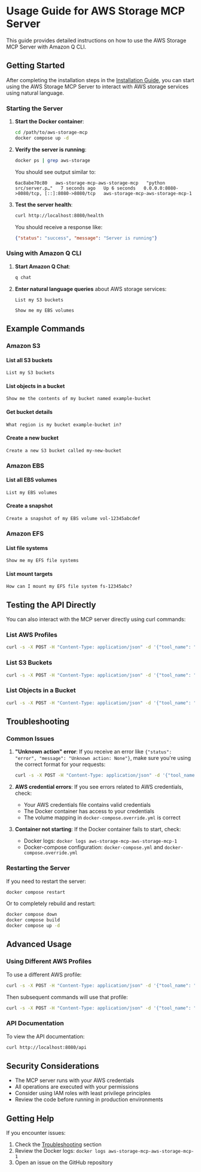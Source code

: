 # Usage Guide for AWS Storage MCP Server

This guide provides detailed instructions on how to use the AWS Storage MCP Server with Amazon Q CLI.

## Getting Started

After completing the installation steps in the [Installation Guide](INSTALLATION.md), you can start using the AWS Storage MCP Server to interact with AWS storage services using natural language.

### Starting the Server

1. **Start the Docker container**:
   ```bash
   cd /path/to/aws-storage-mcp
   docker compose up -d
   ```

2. **Verify the server is running**:
   ```bash
   docker ps | grep aws-storage
   ```
   
   You should see output similar to:
   ```
   6ac8abe70c80   aws-storage-mcp-aws-storage-mcp   "python src/server.p…"   7 seconds ago   Up 6 seconds   0.0.0.0:8080->8080/tcp, [::]:8080->8080/tcp   aws-storage-mcp-aws-storage-mcp-1
   ```

3. **Test the server health**:
   ```bash
   curl http://localhost:8080/health
   ```
   
   You should receive a response like:
   ```json
   {"status": "success", "message": "Server is running"}
   ```

### Using with Amazon Q CLI

1. **Start Amazon Q Chat**:
   ```bash
   q chat
   ```

2. **Enter natural language queries** about AWS storage services:
   ```
   List my S3 buckets
   ```
   
   ```
   Show me my EBS volumes
   ```

## Example Commands

### Amazon S3

#### List all S3 buckets
```
List my S3 buckets
```

#### List objects in a bucket
```
Show me the contents of my bucket named example-bucket
```

#### Get bucket details
```
What region is my bucket example-bucket in?
```

#### Create a new bucket
```
Create a new S3 bucket called my-new-bucket
```

### Amazon EBS

#### List all EBS volumes
```
List my EBS volumes
```

#### Create a snapshot
```
Create a snapshot of my EBS volume vol-12345abcdef
```

### Amazon EFS

#### List file systems
```
Show me my EFS file systems
```

#### List mount targets
```
How can I mount my EFS file system fs-12345abc?
```

## Testing the API Directly

You can also interact with the MCP server directly using curl commands:

### List AWS Profiles
```bash
curl -s -X POST -H "Content-Type: application/json" -d '{"tool_name": "list_aws_profiles", "parameters": {}}' http://localhost:8080/invoke
```

### List S3 Buckets
```bash
curl -s -X POST -H "Content-Type: application/json" -d '{"tool_name": "s3_list_buckets", "parameters": {}}' http://localhost:8080/invoke
```

### List Objects in a Bucket
```bash
curl -s -X POST -H "Content-Type: application/json" -d '{"tool_name": "s3_list_objects", "parameters": {"bucket_name": "example-bucket"}}' http://localhost:8080/invoke
```

## Troubleshooting

### Common Issues

1. **"Unknown action" error**:
   If you receive an error like `{"status": "error", "message": "Unknown action: None"}`, make sure you're using the correct format for your requests:
   
   ```bash
   curl -s -X POST -H "Content-Type: application/json" -d '{"tool_name": "list_aws_profiles", "parameters": {}}' http://localhost:8080/invoke
   ```

2. **AWS credential errors**:
   If you see errors related to AWS credentials, check:
   - Your AWS credentials file contains valid credentials
   - The Docker container has access to your credentials
   - The volume mapping in `docker-compose.override.yml` is correct

3. **Container not starting**:
   If the Docker container fails to start, check:
   - Docker logs: `docker logs aws-storage-mcp-aws-storage-mcp-1`
   - Docker-compose configuration: `docker-compose.yml` and `docker-compose.override.yml`

### Restarting the Server

If you need to restart the server:

```bash
docker compose restart
```

Or to completely rebuild and restart:

```bash
docker compose down
docker compose build
docker compose up -d
```

## Advanced Usage

### Using Different AWS Profiles

To use a different AWS profile:

```bash
curl -s -X POST -H "Content-Type: application/json" -d '{"tool_name": "set_profile", "parameters": {"profile_name": "production"}}' http://localhost:8080/invoke
```

Then subsequent commands will use that profile:

```bash
curl -s -X POST -H "Content-Type: application/json" -d '{"tool_name": "s3_list_buckets", "parameters": {}}' http://localhost:8080/invoke
```

### API Documentation

To view the API documentation:

```bash
curl http://localhost:8080/api
```

## Security Considerations

- The MCP server runs with your AWS credentials
- All operations are executed with your permissions
- Consider using IAM roles with least privilege principles
- Review the code before running in production environments

## Getting Help

If you encounter issues:

1. Check the [Troubleshooting](#troubleshooting) section
2. Review the Docker logs: `docker logs aws-storage-mcp-aws-storage-mcp-1`
3. Open an issue on the GitHub repository
